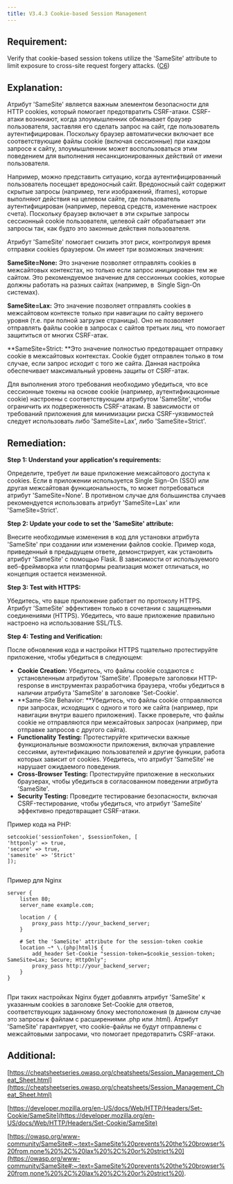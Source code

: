 ```yaml
---
title: V3.4.3 Cookie-based Session Management
---
```




## Requirement:

Verify that cookie-based session tokens utilize the 'SameSite' attribute to limit exposure to cross-site request forgery attacks. ([C6](https://owasp.org/www-project-proactive-controls/#div-numbering))

## Explanation:

Атрибут 'SameSite' является важным элементом безопасности для HTTP cookies, который помогает предотвратить CSRF-атаки. CSRF-атаки возникают, когда злоумышленник обманывает браузер пользователя, заставляя его сделать запрос на сайт, где пользователь аутентифицирован. Поскольку браузер автоматически включает все соответствующие файлы cookie (включая сессионные) при каждом запросе к сайту, злоумышленник может воспользоваться этим поведением для выполнения несанкционированных действий от имени пользователя.

Например, можно представить ситуацию, когда аутентифицированный пользователь посещает вредоносный сайт. Вредоносный сайт содержит скрытые запросы (например, теги изображений, iframes), которые выполняют действия на целевом сайте, где пользователь аутентифицирован (например, перевод средств, изменение настроек счета). Поскольку браузер включает в эти скрытые запросы сессионный cookie пользователя, целевой сайт обрабатывает эти запросы так, как будто это законные действия пользователя.

Атрибут 'SameSite' помогает снизить этот риск, контролируя время отправки cookies браузером. Он имеет три возможных значения:

**SameSite=None:** Это значение позволяет отправлять cookies в межсайтовых контекстах, но только если запрос инициирован тем же сайтом. Это рекомендуемое значение для сессионных cookies, которые должны работать на разных сайтах (например, в  Single Sign-On системах).

**SameSite=Lax:** Это значение позволяет отправлять cookies в межсайтовом контексте только при навигации по сайту верхнего уровня (т.е. при полной загрузке страницы). Оно не позволяет отправлять файлы cookie в запросах с сайтов третьих лиц, что помогает защититься от многих CSRF-атак.

**SameSite=Strict: **Это значение полностью предотвращает отправку cookie в межсайтовых контекстах. Cookie будет отправлен только в том случае, если запрос исходит с того же сайта. Данная настройка обеспечивает максимальный уровень защиты от CSRF-атак.

Для выполнения этого требования необходимо убедиться, что все сессионные токены на основе cookie (например, аутентификационные cookie) настроены с соответствующим атрибутом 'SameSite', чтобы ограничить их подверженность CSRF-атакам. В зависимости от требований приложения для минимизации риска CSRF-уязвимостей следует использовать либо 'SameSite=Lax', либо 'SameSite=Strict'.

## Remediation:

**Step 1: Understand your application's requirements:**

Определите, требует ли ваше приложение межсайтового доступа к cookies. Если в приложении используется Single Sign-On (SSO) или другая межсайтовая функциональность, то может потребоваться атрибут 'SameSite=None'. В противном случае для большинства случаев рекомендуется использовать атрибут 'SameSite=Lax' или 'SameSite=Strict'.

**Step 2: Update your code to set the 'SameSite' attribute:**

Внесите необходимые изменения в код для установки атрибута 'SameSite' при создании или изменении файлов cookie. Пример кода, приведенный в предыдущем ответе, демонстрирует, как установить атрибут 'SameSite' с помощью Flask. В зависимости от используемого веб-фреймворка или платформы реализация может отличаться, но концепция остается неизменной.

**Step 3: Test with HTTPS:**

Убедитесь, что ваше приложение работает по протоколу HTTPS. Атрибут 'SameSite' эффективен только в сочетании с защищенными соединениями (HTTPS). Убедитесь, что ваше приложение правильно настроено на использование SSL/TLS.

**Step 4: Testing and Verification:**

После обновления кода и настройки HTTPS тщательно протестируйте приложение, чтобы убедиться в следующем:

- **Cookie Creation:** Убедитесь, что файлы cookie создаются с установленным атрибутом 'SameSite'. Проверьте заголовки HTTP-response в инструментах разработчика браузера, чтобы убедиться в наличии атрибута 'SameSite' в заголовке 'Set-Cookie'.
- **Same-Site Behavior: **Убедитесь, что файлы cookie отправляются при запросах, исходящих с одного и того же сайта (например, при навигации внутри вашего приложения). Также проверьте, что файлы cookie не отправляются при межсайтовых запросах (например, при отправке запросов с другого сайта).
- **Functionality Testing:** Протестируйте критически важные функциональные возможности приложения, включая управление сессиями, аутентификацию пользователей и другие функции, работа которых зависит от cookies. Убедитесь, что атрибут 'SameSite' не нарушает ожидаемого поведения.
- **Cross-Browser Testing:** Протестируйте приложение в нескольких браузерах, чтобы убедиться в согласованном поведении атрибута 'SameSite'.
- **Security Testing:** Проведите тестирование безопасности, включая CSRF-тестирование, чтобы убедиться, что атрибут 'SameSite' эффективно предотвращает CSRF-атаки.


Пример кода на PHP:


```
setcookie('sessionToken', $sessionToken, [
'httponly' => true,
'secure' => true,
'samesite' => 'Strict'
]);


```


Пример для Nginx 


```
server {
    listen 80;
    server_name example.com;

    location / {
        proxy_pass http://your_backend_server;
    }

    # Set the 'SameSite' attribute for the session-token cookie
    location ~* \.(php|html)$ {
        add_header Set-Cookie "session-token=$cookie_session-token; SameSite=Lax; Secure; HttpOnly";
        proxy_pass http://your_backend_server;
    }
}
  
```


При таких настройках Nginx будет добавлять атрибут 'SameSite' к указанным cookies в заголовке Set-Cookie для ответов, соответствующих заданному блоку местоположения (в данном случае это запросы к файлам с расширениями .php или .html). Атрибут 'SameSite' гарантирует, что cookie-файлы не будут отправлены с межсайтовыми запросами, что помогает предотвратить CSRF-атаки.

## Additional:

[https://cheatsheetseries.owasp.org/cheatsheets/Session_Management_Cheat_Sheet.html](https://cheatsheetseries.owasp.org/cheatsheets/Session_Management_Cheat_Sheet.html)

[https://developer.mozilla.org/en-US/docs/Web/HTTP/Headers/Set-Cookie/SameSite](https://developer.mozilla.org/en-US/docs/Web/HTTP/Headers/Set-Cookie/SameSite)

[https://owasp.org/www-community/SameSite#:~:text=SameSite%20prevents%20the%20browser%20from,none%20%2C%20lax%20%2C%20or%20strict%20](https://owasp.org/www-community/SameSite#:~:text=SameSite%20prevents%20the%20browser%20from,none%20%2C%20lax%20%2C%20or%20strict%20).




